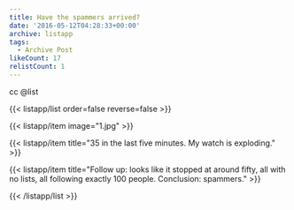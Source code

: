 ```yaml
---
title: Have the spammers arrived?
date: '2016-05-12T04:28:33+00:00'
archive: listapp
tags: 
  - Archive Post
likeCount: 17
relistCount: 1
---
```


cc @list

<!--more-->

{{< listapp/list order=false reverse=false >}}

   {{< listapp/item
      image="1.jpg" >}}

   {{< listapp/item title="35 in the last five minutes. My watch is exploding." >}}

   {{< listapp/item title="Follow up: looks like it stopped at around fifty, all with no lists, all following exactly 100 people. Conclusion: spammers." >}}

{{< /listapp/list >}}

